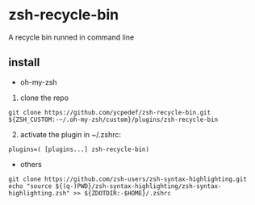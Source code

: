 # zsh-recycle-bin

A recycle bin runned in command line

## install

- oh-my-zsh

1. clone the repo
```
git clone https://github.com/ycpedef/zsh-recycle-bin.git ${ZSH_CUSTOM:-~/.oh-my-zsh/custom}/plugins/zsh-recycle-bin
```

2. activate the plugin in ~/.zshrc:

```
plugins=( [plugins...] zsh-recycle-bin)
```

- others

```
git clone https://github.com/zsh-users/zsh-syntax-highlighting.git
echo "source ${(q-)PWD}/zsh-syntax-highlighting/zsh-syntax-highlighting.zsh" >> ${ZDOTDIR:-$HOME}/.zshrc
```
